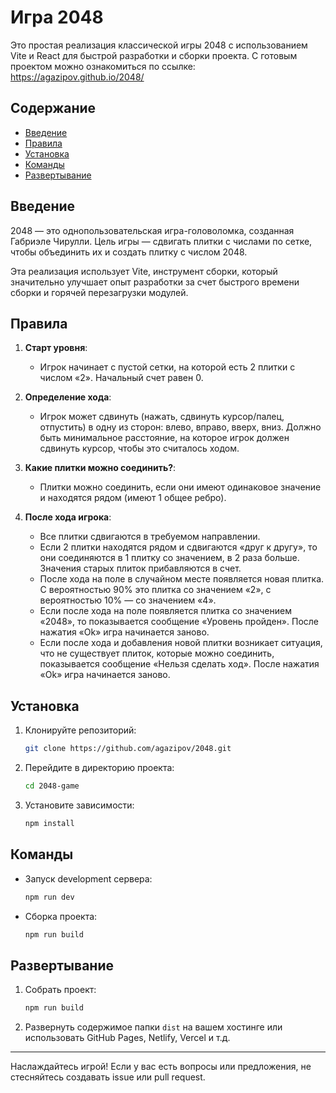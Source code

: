 # Игра 2048

Это простая реализация классической игры 2048 с использованием Vite и React для быстрой разработки и сборки проекта.
С готовым проектом можно ознакомиться по ссылке: https://agazipov.github.io/2048/
## Содержание

- [Введение](#введение)
- [Правила](#правила)
- [Установка](#установка)
- [Команды](#команды)
- [Развертывание](#развертывание)

## Введение

2048 — это однопользовательская игра-головоломка, созданная Габриэле Чирулли. Цель игры — сдвигать плитки с числами по сетке, чтобы объединить их и создать плитку с числом 2048.

Эта реализация использует Vite, инструмент сборки, который значительно улучшает опыт разработки за счет быстрого времени сборки и горячей перезагрузки модулей.

## Правила

1. **Старт уровня**:
   - Игрок начинает с пустой сетки, на которой есть 2 плитки с числом «2». Начальный счет равен 0.

2. **Определение хода**:
   - Игрок может сдвинуть (нажать, сдвинуть курсор/палец, отпустить) в одну из сторон: влево, вправо, вверх, вниз. Должно быть минимальное расстояние, на которое игрок должен сдвинуть курсор, чтобы это считалось ходом.

3. **Какие плитки можно соединить?**:
   - Плитки можно соединить, если они имеют одинаковое значение и находятся рядом (имеют 1 общее ребро).

4. **После хода игрока**:
   - Все плитки сдвигаются в требуемом направлении.
   - Если 2 плитки находятся рядом и сдвигаются «друг к другу», то они соединяются в 1 плитку со значением, в 2 раза больше. Значения старых плиток прибавляются в счет.
   - После хода на поле в случайном месте появляется новая плитка. С вероятностью 90% это плитка со значением «2», с вероятностью 10% — со значением «4».
   - Если после хода на поле появляется плитка со значением «2048», то показывается сообщение «Уровень пройден». После нажатия «Ok» игра начинается заново.
   - Если после хода и добавления новой плитки возникает ситуация, что не существует плиток, которые можно соединить, показывается сообщение «Нельзя сделать ход». После нажатия «Ok» игра начинается заново.

## Установка

1. Клонируйте репозиторий:
   ```bash
   git clone https://github.com/agazipov/2048.git
   ```

2. Перейдите в директорию проекта:
   ```bash
   cd 2048-game
   ```

3. Установите зависимости:
   ```bash
   npm install
   ```

## Команды

- Запуск development сервера:
  ```bash
  npm run dev
  ```

- Сборка проекта:
  ```bash
  npm run build
  ```

## Развертывание

1. Собрать проект:
   ```bash
   npm run build
   ```

2. Развернуть содержимое папки `dist` на вашем хостинге или использовать GitHub Pages, Netlify, Vercel и т.д.

---

Наслаждайтесь игрой! Если у вас есть вопросы или предложения, не стесняйтесь создавать issue или pull request.